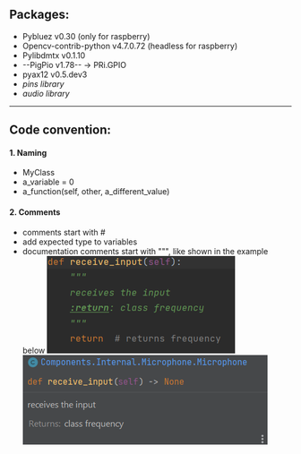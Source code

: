 ## Packages:

- Pybluez v0.30 (only for raspberry)
- Opencv-contrib-python v4.7.0.72 (headless for raspberry)
- Pylibdmtx v0.1.10
- --PigPio v1.78-- -> PRi.GPIO
- pyax12 v0.5.dev3
- *pins library*
- *audio library*

***

## Code convention:

#### 1. Naming

- MyClass
- a_variable = 0
- a_function(self, other, a_different_value)

#### 2. Comments
- comments start with #
- add expected type to variables
- documentation comments start with """, like shown in the example below
![img.png](Images/documentation-comments.png)
![img.png](Images/result.png)